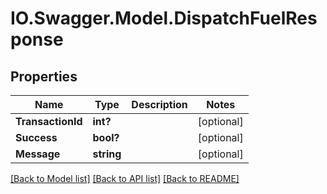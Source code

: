 # IO.Swagger.Model.DispatchFuelResponse
## Properties

Name | Type | Description | Notes
------------ | ------------- | ------------- | -------------
**TransactionId** | **int?** |  | [optional] 
**Success** | **bool?** |  | [optional] 
**Message** | **string** |  | [optional] 

[[Back to Model list]](../README.md#documentation-for-models) [[Back to API list]](../README.md#documentation-for-api-endpoints) [[Back to README]](../README.md)

